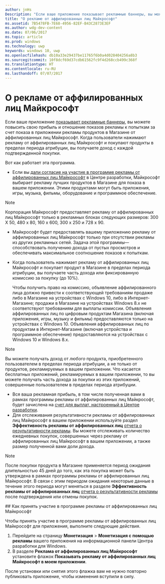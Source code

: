 ```yaml
---
author: jnHs
Description: "Если ваше приложение показывает рекламные баннеры, вы можете повысить свое отношение показов рекламы к попыткам и прибыль за счет показа в приложении рекламы от аффилированных лиц Майкрософт."
title: "О рекламе от аффилированных лиц Майкрософт"
ms.assetid: 7B5478FB-7E68-4956-82EF-B43C2873E3EF
ms.author: wdg-dev-content
ms.date: 07/06/2017
ms.topic: article
ms.prod: windows
ms.technology: uwp
keywords: windows 10, uwp
ms.openlocfilehash: db10a33e29437be11765f6b0a4d028404256a8b3
ms.sourcegitcommit: 10f8dcf69d37cdb61562fc9f4d268ccb499c368f
ms.translationtype: HT
ms.contentlocale: ru-RU
ms.lasthandoff: 07/07/2017
---
```

# <a name="about-affiliate-ads"></a>О рекламе от аффилированных лиц Майкрософт

Если ваше приложение [показывает рекламные баннеры](../monetize/display-ads-in-your-app.md), вы можете повысить свою прибыль и отношение показов рекламы к попыткам за счет показа в приложении рекламы продуктов в Магазине от аффилированных лиц Майкрософт. Когда пользователи нажимают рекламу от аффилированных лиц Майкрософт и покупают продукты в пределах периода атрибуции, вы получаете доход с каждой подтвержденной покупки.

Вот как работает эта программа.

* Если вы [дали согласие на участие в программе рекламы от аффилированных лиц Майкрософт](#opt-in) в Центре разработки, Майкрософт выбирает рекламу лучших продуктов в Магазине для показа в вашем приложении. Этими продуктами могут быть приложения, игры, музыка, фильмы, оборудование и программное обеспечение.

 > [!NOTE]
 > Корпорация Майкрософт предоставляет рекламу от аффилированных лиц Майкрософт только в рекламных блоках следующих размеров: 300 X 50, 480 x 80, 160 x 600, 300 x 250 и 728 x 90.

* Майкрософт будет предоставлять вашему приложению рекламу от аффилированных лиц Майкрософт только при отсутствии рекламы из других рекламных сетей. Задача этой программы— способствовать получению дохода от пустых просмотров и обеспечивать максимальное соотношение показов к попыткам.
* Когда пользователь нажимает рекламу от аффилированных лиц Майкрософт и покупает продукт в Магазине в пределах периода атрибуции, вы получаете часть дохода или фиксированную комиссию за покупку (до 10%).

  Чтобы получить право на комиссию, объявление аффилированного лица должно привести к соответствующей требованиям продаже либо в Магазине на устройствах с Windows 10, либо в Интернет-Магазине; продажи в Магазине на устройствах Windows 8.x не соответствуют требованиям для выплаты комиссии. Объявления аффилированных лиц по цифровым продуктам Магазина (включая приложения, игры, музыку и фильмы) предоставляются только на устройствах с Windows 10. Объявления аффилированных лиц по продуктам в Интернет-Магазине (включая устройства и программное обеспечение) предоставляются на устройствах с Windows 10 и Windows 8.x.

 > [!NOTE]
 > Вы можете получать доход от *любого* продукта, приобретенного пользователем в пределах периода атрибуции, а не только от продуктов, рекламируемых в вашем приложении. Что касается бесплатных приложений, рекламируемых в вашем приложении, то вы можете получать часть дохода за покупки из этих приложений, совершенные пользователем в пределах периода атрибуции.

* Вся ваша рекламная прибыль, в том числе полученная вами в рамках программы рекламы от аффилированных лиц Майкрософт, будет зачислена на [счет для выплат, настроенный в Центре разработки](setting-up-your-payout-account-and-tax-forms.md).
* Для отслеживания результативности рекламы от аффилированных лиц Майкрософт в вашем приложении используйте раздел **Эффективность рекламы от аффилированных лиц** [отчета о результативности рекламы](advertising-performance-report.md). Вы можете отслеживать количество ежедневных покупок, совершенных через рекламу от аффилированных лиц Майкрософт в вашем приложении, а также размер полученной вами доли дохода.  

 > [!NOTE]
 > После покупки продукта в Магазине применяется период ожидания длительностью 45 дней до того, как эта покупка может быть утверждена в рамках программы рекламы от аффилированных лиц Майкрософт. В связи с этим периодом ожидания некоторые данные в течение этого периода могут меняться в разделе **Эффективность рекламы от аффилированных лиц** [отчета о результативности рекламы](advertising-performance-report.md) после подтверждения или отмены покупок.

<span id="opt-in" />
## <a name="how-to-opt-in-to-the-affiliate-ads-program"></a>Как принять участие в программе рекламы от аффилированных лиц Майкрософт

Чтобы принять участие в программе рекламы от аффилированных лиц Майкрософт для приложения, выполните следующие действия.

1. Перейдите на страницу **Монетизация** &gt; **Монетизация с помощью рекламы** вашего приложения на информационной панели Центра разработки для Windows.
2. В разделе **Реклама от аффилированных лиц Майкрософт** установите флажок **Показывать рекламу от аффилированных лиц Майкрософт в моем приложении**.

После установки или снятия этого флажка вам не нужно повторно публиковать приложение, чтобы изменения вступили в силу.

